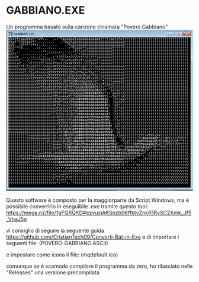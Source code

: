 # GABBIANO.EXE
Un programma basato sulla canzone chiamata "Povero Gabbiano"
![alt text](https://raw.githubusercontent.com/CristianTech09/GABBIANO.EXE/main/Screen.png?token=GHSAT0AAAAAABVBBVO2FSSG2W5AIMS5QBEUYUSDRSQ)

Questo software è composto per la maggiorparte da Script Windows, ma è possibile convertirlo in eseguibile .exe tramite questo tool: https://mega.nz/file/1gFQRQKD#ezvuxjAKSezb06ffktvZnkR1RySC2Xmk_Jf5_VnaJ5o

vi consiglio di seguire la seguente guida https://github.com/CristianTech09/Converti-Bat-in-Exe
e di importare i seguenti file: 
(POVERO-GABBIANO.ASCII)

e impostare come icona il file: (mqdefault.ico)

comunque se è scomodo compilare il programma da zero, ho rilasciato nelle "Releases" una versione precompilata
